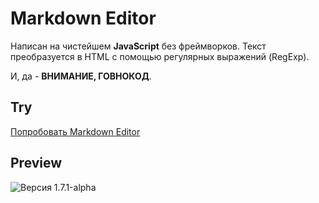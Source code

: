# Markdown Editor
Написан на чистейшем **JavaScript** без фреймворков. 
Текст преобразуется в HTML с помощью регулярных выражений (RegExp).

И, да - **ВНИМАНИЕ, ГОВНОКОД**.
## Try
[Попробовать Markdown Editor](https://tokhichevsky.github.io/markdown-editor/)
## Preview
![Версия 1.7.1-alpha](https://github.com/tokhichevsky/markdown-editor/blob/master/preview.png)
